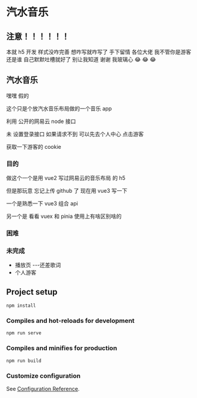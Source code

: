 # 汽水音乐

## 注意！！！！！！

本就 h5 开发 样式没咋完善 想咋写就咋写了
手下留情 各位大佬 我不管你是游客还是谁
自己默默吐槽就好了 别让我知道 谢谢
我玻璃心
:joy: :joy: :joy:

## 汽水音乐

嘿嘿 假的

这个只是个放汽水音乐布局做的一个音乐 app

利用 公开的网易云 node 接口

未 设置登录接口 如果请求不到 可以先去个人中心 点击游客

获取一下游客的 cookie

### 目的

做这个一个是用 vue2 写过网易云的音乐布局 的 h5

但是那玩意 忘记上传 github 了 现在用 vue3 写一下

一个是熟悉一下 vue3 组合 api

另一个是 看看 vuex 和 pinia 使用上有啥区别啥的

### 困难

### 未完成

- 播放页 ---还差歌词
- 个人游客

## Project setup

```
npm install
```

### Compiles and hot-reloads for development

```
npm run serve
```

### Compiles and minifies for production

```
npm run build
```

### Customize configuration

See [Configuration Reference](https://cli.vuejs.org/config/).
